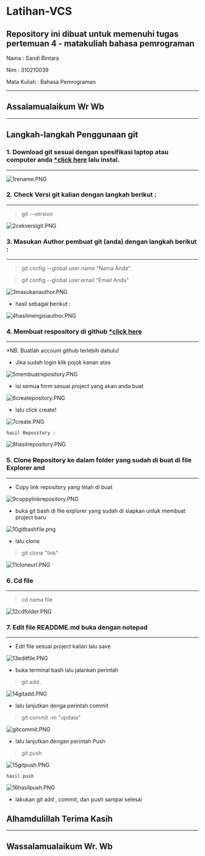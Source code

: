 # Latihan-VCS
Repository ini dibuat untuk memenuhi tugas pertemuan 4 - matakuliah bahasa pemrograman
--------------------------------------------------------------------------------------

Nama		: Sandi Bintara

Nim		: 310210039

Mata Kuliah	: Bahasa Pemrograman

--------------------------------------------------------------------------------------
## Assalamualaikum Wr Wb
--------------------------------------------------------------------------------------
## Langkah-langkah Penggunaan git

### 1. Download git sesuai dengan spesifikasi laptop atau computer anda [*click here](https://git-scm.com/) lalu instal.
---
![1rename.PNG](picture/1rename.PNG)

### 2. Check Versi git kalian dengan langkah berikut :
---
 > git --version

![2cekversigit.PNG](picture/2cekversigit.PNG)

### 3. Masukan Author pembuat git (anda) dengan langkah berikut :
---
> git config --global user.name "Nama Anda"

> git config --global user.email "Email Anda"

![3masukanauthor.PNG](picture/3masukanauthor.PNG)

* hasil sebagai berikut :

![4hasilmengisiauthor.PNG](picture/4hasilmengisiauthor.PNG)

### 4. Membuat respository di github [*click here](github.com)
---
*NB. Buatlah account github terlebih dahulu!

* Jika sudah login klik pojok kanan atas

![5membuatrepository.PNG](picture/5membuatrepository.PNG)

* isi semua form sesuai project yang akan anda buat

![6createpository.PNG](picture/6createpository.PNG)

* lalu click create!

![7create.PNG](picture/7create.PNG)

`hasil Repository :`

![8hasilrepository.PNG](picture/8hasilrepository.PNG)

### 5. Clone Repository ke dalam folder yang sudah di buat di file Explorer and
---
* Copy link repository yang telah di buat

![9coppylinkrepository.PNG](picture/9coppylinkrepository.PNG)

* buka git bash di file explorer yang sudah di siapkan untuk membuat project baru

![10gitbashfile.png](picture/10gitbashfile.png)

* lalu clone
> git clone "link"

![11cloneurl.PNG](picture/11cloneurl.PNG)

### 6. Cd file
---
> cd nama file

![12cdfolder.PNG](picture/12cdfolder.PNG)

### 7. Edit file READDME.md buka dengan notepad
---
* Edit file sesuai project kalian lalu save

![13editfile.PNG](picture/13editfile.PNG)

* buka terminal bash lalu jalankan perintah
> git add .

![14gitadd.PNG](picture/14gitadd.PNG)

* lalu lanjutkan denga perintah commit
> git commit -m "update"

![gitcommit.PNG](picture/gitcommit.PNG)

* lalu lanjutkan dengan perintah Push
> git push

![15gitpush.PNG](picture/15gitpush.PNG)

`hasil push`

![16hasilpush.PNG](picture/16hasilpush.PNG)

* lakukan git add , commit, dan push sampai selesai

## Alhamdulillah Terima Kasih
--------------------------------------------------------------------------------------
Wassalamualaikum Wr. Wb
--------------------------------------------------------------------------------------












